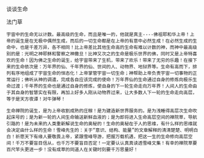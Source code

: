 谈谈生命

法门草


    宇宙中的生命无以计数。最高级的生命，而且是唯一的，他就是真主----佛祖耶和华上帝！上帝的诞生是在无极中偶然生成，而后的一切生命都是在上帝的有意中必然生成！在必然生成的生命中，也是千差万异，各不相同！比上帝差比其他生命高的生命有难以计数的神，而神中最高级别的是：光明之神耶稣和警察之神撒旦！比神又次之的生命是极乐世界的佛，同时又是上帝特喜欢的生命！因为佛之生命的诞生，给宇宙带来了生机，带来了欢乐！带来了无穷的乐趣！在接下来的生命依次是：万年界的仙、千年界的仙、世间的人、动物界、地狱界等。生命有高而下，排列有序地组成了宇宙生命的恒态化！上帝掌管宇宙一切生命；神帮助上帝负责宇宙一切事物的正常运行；佛听从神的调遣，完成各自应该完成的使命！万年界仙的生命通过自身的修炼向极乐生命过渡；千年界的生命也是通过自身的修炼，使自身的下一轮生命走向万年界！人间人的生命由于其自身的智慧实在有限，再加上好多人刚从动物界过来，让大多数人下一轮的生命走向高层，等于是天方夜谭！对牛弹琴！

    生命禅院的诞生，是为上帝收割成熟的庄稼！是为建造新世界服务的。是为浅睡得高层次生命吹起床号的；是为新一轮的人间生命输送新鲜血液的；是为即将进入生命高层空间的禅院草，导航引路的！是为未来的人类重新解说生命的奥秘的！生命的奥秘在于人的思维，有什么样的思维就会决定由什么样的生命！雪峰先生的：关于“意识、结构、能量”的文章解释的清清楚楚、明明白白！祈愿天下有缘人要敬畏上帝，紧跟雪峰导游，把握万载机遇，把这一生的生命修向高层空间！千万不要盲目信从，也千万不要盲目否定！一定要认认真真读透雪峰文集！有幸的禅院草要百尺竿头更进一步！没有成草的同道人在关键时刻要千万思量好！



